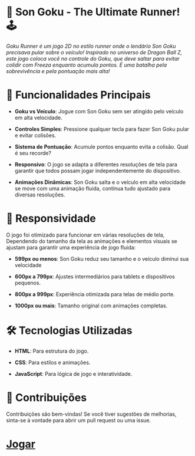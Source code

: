 # :rocket: Son Goku - The Ultimate Runner! :joystick:

*Goku Runner é um jogo 2D no estilo runner onde o lendário Son Goku precisava pular sobre o veículo! Inspirado no universo de Dragon Ball Z, este jogo coloca você no controle do Goku, que deve saltar para evitar colidir com Freeza enquanto acumula pontos. É uma batalha pela sobrevivência e pela pontuação mais alta!*


# :star2: Funcionalidades Principais

* **Goku vs Veículo**: Jogue com Son Goku sem ser atingido pelo veículo em alta velocidade.
  
* **Controles Simples**: Pressione qualquer tecla para fazer Son Goku pular e evitar colisões.

* **Sistema de Pontuação**: Acumule pontos enquanto evita a colisão. Qual é seu recorde?

* **Responsivo**: O jogo se adapta a diferentes resoluções de tela para garantir que todos possam jogar independentemente do dispositivo.

* **Animações  Dinâmicas**: Son Goku salta e o veículo em alta velocidade se move com uma animação fluida, continua tudo ajustado para diversas resoluções.


# :iphone: Responsividade

O jogo foi otimizado para funcionar em várias resoluções de tela, Dependendo do tamanho da tela as animações e elementos visuais se ajustam para garantir uma experiência de jogo fluida:

* **599px ou menos**: Son Goku reduz seu tamanho e o veículo diminui sua velocidade

*  **600px a 799px**: Ajustes intermediários para tablets e dispositivos pequenos.

*  **800px a 999px**: Experiência otimizada para telas de médio porte.

*  **1000px ou mais**: Tamanho original com animações completas.


# :hammer_and_wrench: Tecnologias Utilizadas

* **HTML**: Para estrutura do jogo.

* **CSS**: Para estilos e animações.

* **JavaScript**: Para lógica de jogo e interatividade.


# :milky_way: Contribuições

Contribuições são bem-vindas! Se você tiver sugestões de melhorias, sinta-se à vontade para abrir um pull request ou uma issue.


# [Jogar](https://rafael-prodo.github.io/Son-Goku/)
